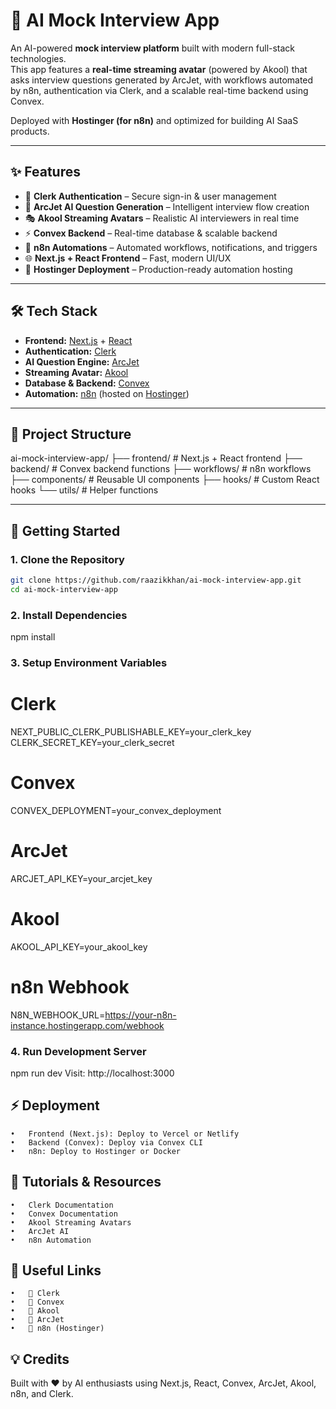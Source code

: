# 🚀 AI Mock Interview App

An AI-powered **mock interview platform** built with modern full-stack technologies.  
This app features a **real-time streaming avatar** (powered by Akool) that asks interview questions generated by ArcJet, with workflows automated by n8n, authentication via Clerk, and a scalable real-time backend using Convex.

Deployed with **Hostinger (for n8n)** and optimized for building AI SaaS products.

---

## ✨ Features

- 🔐 **Clerk Authentication** – Secure sign-in & user management
- 🧠 **ArcJet AI Question Generation** – Intelligent interview flow creation
- 🎭 **Akool Streaming Avatars** – Realistic AI interviewers in real time
- ⚡ **Convex Backend** – Real-time database & scalable backend
- 🔄 **n8n Automations** – Automated workflows, notifications, and triggers
- 🌐 **Next.js + React Frontend** – Fast, modern UI/UX
- 🚀 **Hostinger Deployment** – Production-ready automation hosting

---

## 🛠️ Tech Stack

- **Frontend:** [Next.js](https://nextjs.org/) + [React](https://react.dev/)
- **Authentication:** [Clerk](https://clerk.dev/)
- **AI Question Engine:** [ArcJet](https://arcjet.com/)
- **Streaming Avatar:** [Akool](https://akool.com/)
- **Database & Backend:** [Convex](https://convex.dev/)
- **Automation:** [n8n](https://n8n.io/) (hosted on [Hostinger](https://www.hostinger.com/))

---

## 📂 Project Structure

ai-mock-interview-app/
├── frontend/ # Next.js + React frontend
├── backend/ # Convex backend functions
├── workflows/ # n8n workflows
├── components/ # Reusable UI components
├── hooks/ # Custom React hooks
└── utils/ # Helper functions

---

## 🚀 Getting Started

### 1. Clone the Repository

```bash
git clone https://github.com/raazikkhan/ai-mock-interview-app.git
cd ai-mock-interview-app
```

### 2. Install Dependencies

npm install

### 3. Setup Environment Variables

# Clerk

NEXT_PUBLIC_CLERK_PUBLISHABLE_KEY=your_clerk_key
CLERK_SECRET_KEY=your_clerk_secret

# Convex

CONVEX_DEPLOYMENT=your_convex_deployment

# ArcJet

ARCJET_API_KEY=your_arcjet_key

# Akool

AKOOL_API_KEY=your_akool_key

# n8n Webhook

N8N_WEBHOOK_URL=https://your-n8n-instance.hostingerapp.com/webhook

### 4. Run Development Server

npm run dev
Visit: http://localhost:3000

## ⚡ Deployment

    •	Frontend (Next.js): Deploy to Vercel or Netlify
    •	Backend (Convex): Deploy via Convex CLI
    •	n8n: Deploy to Hostinger or Docker

## 📖 Tutorials & Resources

    •	Clerk Documentation
    •	Convex Documentation
    •	Akool Streaming Avatars
    •	ArcJet AI
    •	n8n Automation

## 📌 Useful Links

    •	🔗 Clerk
    •	🔗 Convex
    •	🔗 Akool
    •	🔗 ArcJet
    •	🔗 n8n (Hostinger)

## 💡 Credits

Built with ❤️ by AI enthusiasts using Next.js, React, Convex, ArcJet, Akool, n8n, and Clerk.
